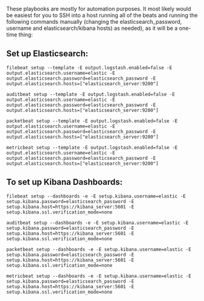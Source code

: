 These playbooks are mostly for automation purposes. It most likely would be easiest for you to SSH into a host running all of the beats and running the following commands manually (changing the elasticsearch_password, username and elasticsearch/kibana hosts) as needed), as it will be a one-time thing:

## Set up Elasticsearch:

```
filebeat setup --template -E output.logstash.enabled=false -E output.elasticsearch.username=elastic -E output.elasticsearch.password=elasticsearch_password -E output.elasticsearch.hosts=["elasticsearch_server:9200"]

auditbeat setup --template -E output.logstash.enabled=false -E output.elasticsearch.username=elastic -E output.elasticsearch.password=elasticsearch_password -E output.elasticsearch.hosts=["elasticsearch_server:9200"]

packetbeat setup --template -E output.logstash.enabled=false -E output.elasticsearch.username=elastic -E output.elasticsearch.password=elasticsearch_password -E output.elasticsearch.hosts=["elasticsearch_server:9200"]

metricbeat setup --template -E output.logstash.enabled=false -E output.elasticsearch.username=elastic -E output.elasticsearch.password=elasticsearch_password -E output.elasticsearch.hosts=["elasticsearch_server:9200"]
```

## To set up Kibana Dashboards:

```
filebeat setup --dashboards -e -E setup.kibana.username=elastic -E setup.kibana.password=elasticsearch_password -E setup.kibana.host=https://kibana_server:5601 -E setup.kibana.ssl.verification_mode=none

auditbeat setup --dashboards -e -E setup.kibana.username=elastic -E setup.kibana.password=elasticsearch_password -E setup.kibana.host=https://kibana_server:5601 -E setup.kibana.ssl.verification_mode=none

packetbeat setup --dashboards -e -E setup.kibana.username=elastic -E setup.kibana.password=elasticsearch_password -E setup.kibana.host=https://kibana_server:5601 -E setup.kibana.ssl.verification_mode=none

metricbeat setup --dashboards -e -E setup.kibana.username=elastic -E setup.kibana.password=elasticsearch_password -E setup.kibana.host=https://kibana_server:5601 -E setup.kibana.ssl.verification_mode=none
```
